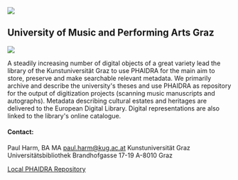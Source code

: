 ![](/assets/img/partner_logos/KUG_banner)

## University of Music and Performing Arts Graz

![](/assets/img/partner_logos/KUG_Logo)

A steadily increasing number of digital objects of a great variety lead the library of the Kunstuniversität Graz to use PHAIDRA for the main aim to store, preserve and make searchable relevant metadata. We primarily archive and describe the university's theses and use PHAIDRA as repository for the output of digitization projects (scanning music manuscripts and autographs). Metadata describing cultural estates and heritages are delivered to the European Digital Library. Digital representations are also linked to the library's online catalogue.

 
#### Contact:

Paul Harm, BA MA
<paul.harm@kug.ac.at>
Kunstuniversität Graz
Universitätsbibliothek
Brandhofgasse 17-19
A-8010 Graz

 
[Local PHAIDRA Repository](https://phaidra.kug.ac.at/)

